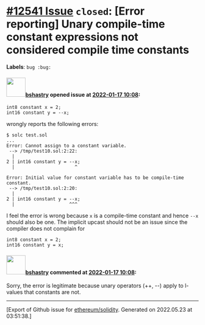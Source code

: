 # [\#12541 Issue](https://github.com/ethereum/solidity/issues/12541) `closed`: [Error reporting] Unary compile-time constant expressions not considered compile time constants
**Labels**: `bug :bug:`


#### <img src="https://avatars.githubusercontent.com/u/2388185?v=4" width="50">[bshastry](https://github.com/bshastry) opened issue at [2022-01-17 10:08](https://github.com/ethereum/solidity/issues/12541):

```
int8 constant x = 2;
int16 constant y = --x;
```

wrongly reports the following errors:

```
$ solc test.sol
...
Error: Cannot assign to a constant variable.
 --> /tmp/test10.sol:2:22:
  |
2 | int16 constant y = --x;
  |                      ^

Error: Initial value for constant variable has to be compile-time constant.
 --> /tmp/test10.sol:2:20:
  |
2 | int16 constant y = --x;
  |                    ^^^
```

I feel the error is wrong because `x` is a compile-time constant and hence `--x` should also be one. The implicit upcast should not be an issue since the compiler does not complain for

```
int8 constant x = 2;
int16 constant y = x;
```

#### <img src="https://avatars.githubusercontent.com/u/2388185?v=4" width="50">[bshastry](https://github.com/bshastry) commented at [2022-01-17 10:08](https://github.com/ethereum/solidity/issues/12541#issuecomment-1014351119):

Sorry, the error is legitimate because unary operators (++, --) apply to l-values that constants are not.


-------------------------------------------------------------------------------



[Export of Github issue for [ethereum/solidity](https://github.com/ethereum/solidity). Generated on 2022.05.23 at 03:51:38.]
